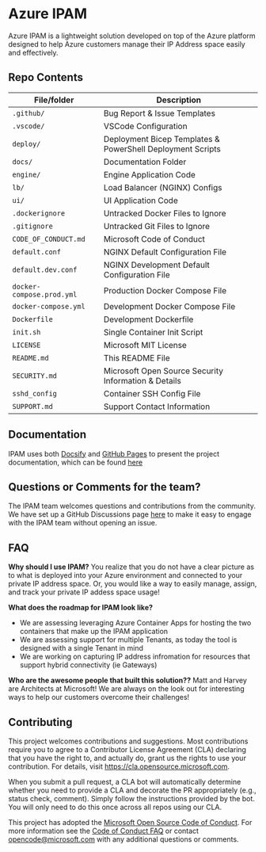 <!--
---
page_type: sample
languages:
- python
products:
- azure
- azure-cosmosdb
- azure-bicep
- azure-app-service-plans
- azure-app-insights
description: "IPAM - Azure IP Address Management made easy!"
---
-->

# Azure IPAM

<!-- 
Guidelines on README format: https://review.docs.microsoft.com/help/onboard/admin/samples/concepts/readme-template?branch=master

Guidance on onboarding samples to docs.microsoft.com/samples: https://review.docs.microsoft.com/help/onboard/admin/samples/process/onboarding?branch=master

Taxonomies for products and languages: https://review.docs.microsoft.com/new-hope/information-architecture/metadata/taxonomies?branch=master
-->

Azure IPAM is a lightweight solution developed on top of the Azure platform designed to help Azure customers manage their IP Address space easily and effectively. 

## Repo Contents

| File/folder          | Description                                                   |
|----------------------|---------------------------------------------------------------|
| `.github/`           | Bug Report & Issue Templates                                  |
| `.vscode/`           | VSCode Configuration                                          |
| `deploy/`            | Deployment Bicep Templates & PowerShell Deployment Scripts    |
| `docs/`              | Documentation Folder                                          |
| `engine/`            | Engine Application Code                                       |
| `lb/`                | Load Balancer (NGINX) Configs                                 |
| `ui/`                | UI Application Code                                           |
| `.dockerignore`      | Untracked Docker Files to Ignore                              |
| `.gitignore`         | Untracked Git Files to Ignore                                 |
| `CODE_OF_CONDUCT.md` | Microsoft Code of Conduct                                     |
| `default.conf`       | NGINX Default Configuration File                              |
| `default.dev.conf`   | NGINX Development Default Configuration File                  |
| `docker-compose.prod.yml` | Production Docker Compose File                           |
| `docker-compose.yml` | Development Docker Compose File                               |
| `Dockerfile`         | Development Dockerfile                                        |
| `init.sh`            | Single Container Init Script                                  |
| `LICENSE`            | Microsoft MIT License                                         |
| `README.md`          | This README File                                              |
| `SECURITY.md`        | Microsoft Open Source Security Information & Details          |
| `sshd_config`        | Container SSH Config File                                     |
| `SUPPORT.md`         | Support Contact Information                                   |

## Documentation

IPAM uses both [Docsify](https://docsify.js.org/) and [GitHub Pages](https://docs.github.com/en/github/working-with-github-pages) to present the project documentation, which can be found [here](https://azure.github.io/ipam/)

## Questions or Comments for the team?
The IPAM team welcomes questions and contributions from the community. We have set up a GitHub Discussions page [here](https://github.com/Azure/ipam/discussions) to make it easy to engage with the IPAM team without opening an issue.

## FAQ

**Why should I use IPAM?**
You realize that you do not have a clear picture as to what is deployed into your Azure environment and connected to your private IP address space. Or, you would like a way to easily manage, assign, and track your private IP addess space usage!

**What does the roadmap for IPAM look like?**
- We are assessing leveraging Azure Container Apps for hosting the two containers that make up the IPAM application
- We are assessing support for multiple Tenants, as today the tool is designed with a single Tenant in mind
- We are working on capturing IP address infromation for resources that support hybrid connectivity (ie Gateways)

**Who are the awesome people that built this solution??**
Matt and Harvey are Architects at Microsoft! We are always on the look out for interesting ways to help our customers overcome their challenges!

## Contributing

This project welcomes contributions and suggestions.  Most contributions require you to agree to a
Contributor License Agreement (CLA) declaring that you have the right to, and actually do, grant us
the rights to use your contribution. For details, visit https://cla.opensource.microsoft.com.

When you submit a pull request, a CLA bot will automatically determine whether you need to provide
a CLA and decorate the PR appropriately (e.g., status check, comment). Simply follow the instructions
provided by the bot. You will only need to do this once across all repos using our CLA.

This project has adopted the [Microsoft Open Source Code of Conduct](https://opensource.microsoft.com/codeofconduct/).
For more information see the [Code of Conduct FAQ](https://opensource.microsoft.com/codeofconduct/faq/) or
contact [opencode@microsoft.com](mailto:opencode@microsoft.com) with any additional questions or comments.
